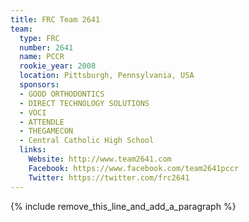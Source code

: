 ```yaml
---
title: FRC Team 2641
team:
  type: FRC
  number: 2641
  name: PCCR
  rookie_year: 2008
  location: Pittsburgh, Pennsylvania, USA
  sponsors:
  - GOOD ORTHODONTICS
  - DIRECT TECHNOLOGY SOLUTIONS
  - VOCI
  - ATTENDLE
  - THEGAMECON
  - Central Catholic High School
  links:
    Website: http://www.team2641.com
    Facebook: https://www.facebook.com/team2641pccr
    Twitter: https://twitter.com/frc2641
---
```


{% include remove_this_line_and_add_a_paragraph %}